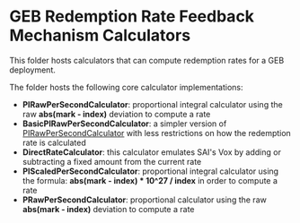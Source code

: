 # GEB Redemption Rate Feedback Mechanism Calculators

This folder hosts calculators that can compute redemption rates for a GEB deployment.

The folder hosts the following core calculator implementations:

- **PIRawPerSecondCalculator**: proportional integral calculator using the raw **abs(mark - index)** deviation to compute a rate
- **BasicPIRawPerSecondCalculator**: a simpler version of [PIRawPerSecondCalculator](https://github.com/reflexer-labs/geb-rrfm-calculators/blob/master/src/calculator/PIRawPerSecondCalculator.sol) with less restrictions on how the redemption rate is calculated
- **DirectRateCalculator**: this calculator emulates SAI's Vox by adding or subtracting a fixed amount from the current rate
- **PIScaledPerSecondCalculator**: proportional integral calculator using the formula: **abs(mark - index) * 10^27 / index** in order to compute a rate
- **PRawPerSecondCalculator**: proportional calculator using the raw **abs(mark - index)** deviation to compute a rate
